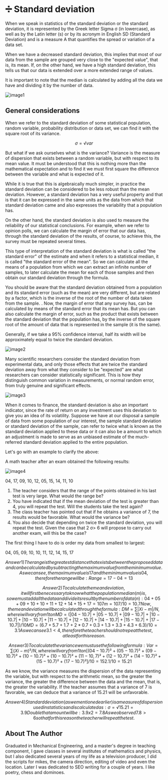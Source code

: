 # ➗ Standard deviation

When we speak in statistics of the standard deviation or the standard deviation,
it is represented by the Greek letter Sigma σ (in lowercase), as well as by the
Latin letter (s) or by its acronym in English SD (Standard Deviation) and is a
measure A that quantifies the spread or variation of a data set.

When we have a decreased standard deviation, this implies that most of our data
from the sample are grouped very close to the "expected value", that is, its
mean. If, on the other hand, we have a high standard deviation, this tells us
that our data is extended over a more extended range of values.

It is important to note that the median is calculated by adding all the data we
have and dividing it by the number of data.

![image1](_static\images\deviation\image1.jpg)

## General considerations

When we refer to the standard deviation of some statistical population, random
variable, probability distribution or data set, we can find it with the square
root of its variance.

```math
σ = √ var
```

But what if we ask ourselves what is the variance? Variance is the measure of
dispersion that exists between a random variable, but with respect to its mean
value. It must be understood that this is nothing more than the mathematical
expectation and to find it we must first square the difference between the
variable and what is expected of it.

While it is true that this is algebraically much simpler, in practice the
standard deviation can be considered to be less robust than the mean deviation.
However, a standard deviation has a very useful property and that is that it can
be expressed in the same units as the data from which that standard deviation
came and also expresses the variability that a population has.

On the other hand, the standard deviation is also used to measure the
reliability of our statistical conclusions. For example, when we refer to
opinion polls, we can calculate the margin of error that our data has, through
the standard deviation of the results, of course, to achieve this, the survey
must be repeated several times.

This type of interpretation of the standard deviation is what is called "the
standard error" of the estimate and when it refers to a statistical median, it
is called "the standard error of the mean". So we can calculate all the means of
a population from which we can extract an infinite number of samples, to later
calculate the mean for each of those samples and then obtain our standard
deviation through the formula.

You should be aware that the standard deviation obtained from a population and
its standard error (such as the mean) are very different, but are related by a
factor, which is the inverse of the root of the number of data taken from the
sample. . Now, the margin of error that any survey has, can be calculated by
means of the standard error that its mean has. But you can also calculate the
margin of error, such as the product that exists between the standard deviation
that the population has, by the inverse of the square root of the amount of data
that is represented in the sample (it is the same).

Generally, if we take a 95% confidence interval, half its width will be
approximately equal to twice the standard deviation.

![image2](_static\images\deviation\image2.jpg)

Many scientific researchers consider the standard deviation from experimental
data, and only those effects that are twice the standard deviation away from
what they consider to be "expected" are what researchers can consider
statistically significant. This is how they distinguish common variation in
measurements, or normal random error, from truly genuine and significant
effects.

![image3](_static\images\deviation\image3.jpeg)

When it comes to finance, the standard deviation is also an important indicator,
since the rate of return on any investment uses this deviation to give you an
idea of its volatility. Suppose we have at our disposal a sample of data from
some population of our interest, the sample standard deviation or standard
deviation of the sample, can refer to twice what is known as the standard
deviation applied to these data or it can also be a amount to which an
adjustment is made to serve as an unbiased estimate of the much-referred
standard deviation applied to the entire population.

Let's go with an example to clarify the above:

A math teacher after an exam obtained the following results:

![image4](_static\images\deviation\image4.jpg)

04, 17, 09, 10, 12, 05, 15, 14, 11, 10

1. The teacher considers that the range of the points obtained in his last test
   is very large. What would the range be?
2. You have indicated that if the mean deviation of the test is greater than 4,
   you will repeat the test. Will the students take the test again?
3. The class teacher has pointed out that if he obtains a variance of 7, the
   results would be favorable. What would the variance be?
4. You also decide that depending on twice the standard deviation, you will
   repeat the test. Given the case that 2 σ> 6 will propose to carry out another
   exam, will this be the case?

The first thing I have to do is order my data from smallest to largest:

04, 05, 09, 10, 10, 11, 12, 14, 15, 17

```math
Answer 1)
The range is the greatest distance that exists between the proposed data and can be calculated by subtracting the maximum value from the minimum value. As we can see, the maximum value is 17 and the minimum value is 04, therefore the range will be:
Range = 17 - 04 = 13
```

```math
Answer 2)
To calculate the mean deviation, it will first be necessary to know what the population median (m) is, so we must add all the data and divide its result by the number of data (n):
04 + 05 + 09 + 10 + 10 + 11 + 12 + 14 + 15 + 17 = 107
m = 107/10 = 10.7
Now, the mean deviation will be calculated through the formula:
DM = ∑ | Xi - m | / N, where i will vary from 1 to n
MD = (| 04 - 10.7 | + | 05 - 10.7 | + | 09 - 10.7 | + | 10 - 10.7 | + | 10 - 10.7 | + |11 - 10.7 | + | 12 - 10.7 | + | 14 - 10.7 | + | 15 - 10.7 | + | 17 - 10.7 |) / 10
MD = (6.7 + 5.7 + 1.7 + 2 * 0.7 + 0.3 + 1.3 + 3.3 + 4.3 + 6.3) / 10 = 3.1
As we can see 3.1 <4, therefore the teacher should not repeat the test, at least for this reason.
```

```math
Answer 3)
To calculate the variance we must use the following formula:
Var = ∑ (Xi - m) ² / N, where i will vary from 1 to n
[(04 - 10.7) ² + (05 - 10.7) ² + (09 - 10.7) ² + (10 - 10.7) ² + (10 - 10.7) ² + (11 - 10, 7) ² + (12 - 10.7) ² + (14 - 10.7) ² + (15 - 10.7) ² + (17 - 10.7) ²] / 10 = 152.1 / 10 = 15.21
```

As we know, the variance measures the dispersion of the data representing the
variable, but with respect to the arithmetic mean, so the greater the variance,
the greater the difference between the data and the mean, that is, the greater
the variability. If the teacher assumes that a variance of 7 is favorable, we
can deduce that a variance of 15.21 will be unfavorable.

```math
Answer 4)
Standard deviation (as we mentioned earlier) is a measure of dispersion used in statistics and is calculated as:
σ = √ 15.21 = 3.9
Double that amount will be:
3.9 x 2 = 7.8
As we observed 7.8> 6 so that for this reason the teacher will repeat the test.
```

## About The Author

Graduated in Mechanical Engineering, and a master's degree in teaching
component, I gave classes in several institutes of mathematics and physics, but
I also dedicated several years of my life as a television producer, I did the
scripts for mikes, the camera direction, editing of video and even the location.
Later I was dedicated to SEO writing for a couple of years. I like poetry, chess
and dominoes.
